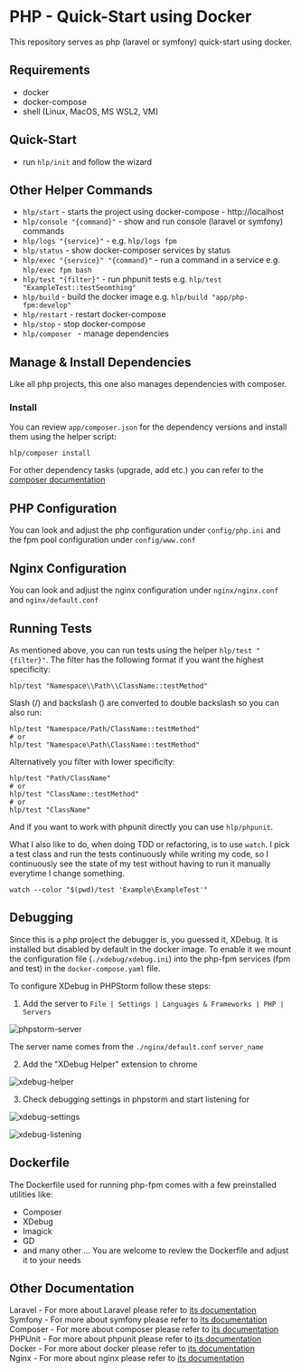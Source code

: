 # PHP - Quick-Start using Docker

This repository serves as php (laravel or symfony) quick-start using docker.

## Requirements

- docker
- docker-compose
- shell (Linux, MacOS, MS WSL2, VM)

## Quick-Start

- run `hlp/init` and follow the wizard

## Other Helper Commands
- `hlp/start` - starts the project using docker-compose - http://localhost
- `hlp/console "{command}"` - show and run console (laravel or symfony) commands
- `hlp/logs "{service}"` - e.g. `hlp/logs fpm`
- `hlp/status` - show docker-composer services by status
- `hlp/exec "{service}" "{command}"` - run a command in a service e.g. `hlp/exec fpm bash`
- `hlp/test "{filter}"` - run phpunit tests e.g. `hlp/test "ExampleTest::testSeomthing"`
- `hlp/build` - build the docker image e.g. `hlp/build "app/php-fpm:develop"`
- `hlp/restart` - restart docker-compose
- `hlp/stop` - stop docker-compose
- `hlp/composer ` - manage dependencies

## Manage & Install Dependencies

Like all php projects, this one also manages dependencies with composer.

### Install 

You can review `app/composer.json` for the dependency versions and install them using the helper script:  
```
hlp/composer install
```

For other dependency tasks (upgrade, add etc.) you can refer to the [composer documentation](https://getcomposer.org/doc/01-basic-usage.md)

## PHP Configuration

You can look and adjust the php configuration under `config/php.ini` and the fpm pool configuration under `config/www.conf`

## Nginx Configuration

You can look and adjust the nginx configuration under `nginx/nginx.conf` and `nginx/default.conf`

## Running Tests

As mentioned above, you can run tests using the helper `hlp/test "{filter}"`. The filter has the following format if you want the highest specificity:  
```
hlp/test "Namespace\\Path\\ClassName::testMethod"
```
Slash (/) and backslash (\) are converted to double backslash so you can also run:  
```
hlp/test "Namespace/Path/ClassName::testMethod"
# or
hlp/test "Namespace\Path\ClassName::testMethod"
```
Alternatively you filter with lower specificity:  
```
hlp/test "Path/ClassName"
# or
hlp/test "ClassName::testMethod"
# or
hlp/test "ClassName"
```
And if you want to work with phpunit directly you can use `hlp/phpunit`.  

What I also like to do, when doing TDD or refactoring, is to use `watch`. I pick a test class and run the tests continuously while writing my code, so I continuously see the state of my test without having to run it manually everytime I change something.
```
watch --color "$(pwd)/test 'Example\ExampleTest'"
```

## Debugging

Since this is a php project the debugger is, you guessed it, XDebug. It is installed but disabled by default in the docker image. To enable it we mount the configuration file (`./xdebug/xdebug.ini`) into the php-fpm services (fpm and test) in the `docker-compose.yaml` file.

To configure XDebug in PHPStorm follow these steps:  

1. Add the server to `File | Settings | Languages & Frameworks | PHP | Servers`

![phpstorm-server](https://i.imgur.com/Q38EyWt.jpg "phpstorm server")

The server name comes from the `./nginx/default.conf` `server_name`

2. Add the "XDebug Helper" extension to chrome

![xdebug-helper](https://i.imgur.com/6t2yfZ7.png "xdebug helper")

3. Check debugging settings in phpstorm and start listening for 

![xdebug-settings](https://i.imgur.com/BgtGGKd.png "xdebug settings")

![xdebug-listening](https://i.imgur.com/T0tqLgo.png "xdebug listening")

## Dockerfile

The Dockerfile used for running php-fpm comes with a few preinstalled utilities like:  
- Composer
- XDebug
- Imagick
- GD
- and many other ...
You are welcome to review the Dockerfile and adjust it to your needs

## Other Documentation

Laravel - For more about Laravel please refer to [its documentation](https://laravel.com/docs/9.x)  
Symfony - For more about symfony please refer to [its documentation](https://symfony.com/doc/current/index.html)  
Composer - For more about composer please refer to [its documentation](https://getcomposer.org/doc/)  
PHPUnit - For more about phpunit please refer to [its documentation](https://phpunit.readthedocs.io/en/9.5/)  
Docker - For more about docker please refer to [its documentation](https://docs.docker.com/)  
Nginx - For more about nginx please refer to [its documentation](https://nginx.org/en/docs/)  